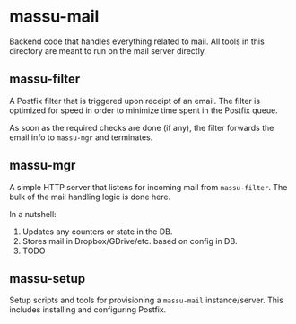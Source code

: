 # massu-mail

Backend code that handles everything related to mail.  All tools in this directory are meant to run on the mail server directly.

## massu-filter

A Postfix filter that is triggered upon receipt of an email.  The filter is optimized for speed in order to minimize time spent in the Postfix queue.

As soon as the required checks are done (if any), the filter forwards the email info to `massu-mgr` and terminates.

## massu-mgr

A simple HTTP server that listens for incoming mail from `massu-filter`.  The bulk of the mail handling logic is done here.

In a nutshell:

1. Updates any counters or state in the DB.
2. Stores mail in Dropbox/GDrive/etc. based on config in DB.
3. TODO

## massu-setup

Setup scripts and tools for provisioning a `massu-mail` instance/server. This includes installing and configuring Postfix.
